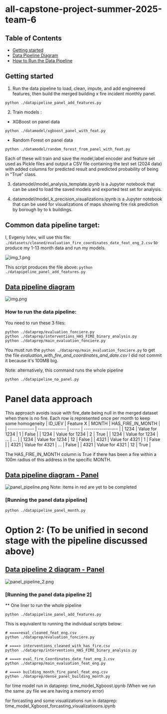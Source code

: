 

# all-capstone-project-summer-2025-team-6
## Table of Contents
- [Getting started](#getting-started)
- [Data Pipeline Diagram](#data-pipeline-diagram)
- [How to Run the Data Pipeline](#how-to-run-the-data-pipeline)

## Getting started
1. Run the data pipeline to load, clean, impute, and add engineered features, then build the merged building x fire incident monthly panel.
```commandline
python ./datapipeline_panel_add_features.py
```
2. Train models :
- XGBoost on panel data
```commandline
python ./datamodel/xgboost_panel_with_feat.py
```
- Random Forest on panel data
```commandline
python ./datamodel/random_forest_from_panel_with_feat.py
```

Each of these will train and save the model,label encoder and feature set used as Pickle files and output a CSV file containing the test set (2024 data) with added columns for predicted result and predicted probability of being in "True" class.

3. datamodel/model_analysis_template.ipynb is a Jupyter notebook that can be used to load the saved models and exported test set for analysis.

4. datamodel/model_k_precision_visualizations.ipynb is a Jupyter notebook that can be used for visualizations of maps showing fire risk prediction by borough by to k buildings.

## Common data pipeline target:

I, Evgeniy Ivlev, will use this file: `./datasets/cleaned/evaluation_fire_coordinates_date_feat_eng_2.csv` to produce my 1-13 month data and run my models.

![img_1.png](img_1.png)

This script produces the file above: `python ./datapipeline_panel_add_features.py`
## [Data pipeline diagram](https://docs.google.com/drawings/d/1JSGUZZg9EYoyRtfRQbYmxvmRRgAAAtKCh4ktoKaSbEA/edit)

![img.png](images/img.png)
### How to run the data pipeline:

You need to run these 3 files:

```commandline
python ./dataprep/evaluation_fonciere.py
python ./dataprep/interventions_HAS_FIRE_binary_analysis.py
python ./dataprep/main_evaluation_fonciere.py
```
You must run the `python ./dataprep/main_evaluation_fonciere.py` to get the file *evaluation_with_fire_and_coordinates_and_date.csv*
I did not commit it because it's 100MB big.

Note: alternatively, this command runs the whole pipeline
```commandline
python ./datapipeline_no_panel.py
```

# Panel data approach
This approach avoids issue with fire_date being null in the merged dataset when there is no fire. 
Each row is represented once per month to keep some homogeneity 
| ID_UEV        | Feature X      | MONTH | HAS_FIRE_IN_MONTH |
| ------------- | -------------- | ----- | ----------------- |
| 1234          | Value for 1234 |   1   |             False |
| 1234          | Value for 1234 |   2   |              True |
| 1234          | Value for 1234 |   ... |         ...       |
| 1234          | Value for 1234 |  12   |             False | 
| 4321          | Value for 4321 |   1   |             False |
| 4321          | Value for 4321 |  ...  |             False |
| 4321          | Value for 4321 |   12  |              True |

The HAS_FIRE_IN_MONTH column is True if there has been a fire within a 100m radius of this address in the specific MONTH.


## [Data pipeline diagram - Panel](https://docs.google.com/drawings/d/1LDBP_V14_hb_kPNOQbJvcjOaFdfQV9Tg8OQIGbXWYMY/edit?usp=sharing)
![panel_pipeline.png](images/panel_pipeline.png)
Note: items in red are yet to be completed

### [Running the panel data pipeline]
```commandline
python ./datapipeline_panel_month.py
```





# Option 2: (To be unified in second stage with the pipeline discussed above)

## [Data pipeline 2 diagram - Panel](https://docs.google.com/drawings/d/1tBfWPbFFkzylVUWRJzzGeF4eLe8oS1lH3CMAPt0VUFo/edit?usp=drive_link)
![panel_pipeline_2.png](images/panel_pipeline_2.png)


### [Running the panel data pipeline 2]
** One liner to run the whole pipeline
```commandline
python ./datapipeline_panel_add_features.py
```

This is equivalent to running the individual scripts below:
```commandline
# ====>eval_cleaned_feat_eng.csv
python ./dataprep/evaluation_fonciere.py

# ====> interventions_cleaned_with_has_fire.csv            
python ./dataprep/interventions_HAS_FIRE_binary_analysis.py

# ====> eval_fire_Coordinates_date_feat_eng_2.csv
python ./dataprep/main_evaluation_feat_eng.py

# ====> building_month_fire_panel_feat_eng.csv
python ./dataprep/dense_panel_building_month.py
```
     
for time model run in dataprep:  time_model_Xgboost.ipynb   (When we run the same .py file we are having a memory error)

for forcasting and some visualizations run in dataprep:  time_model_Xgboost_forcasting_visualizatioons.ipynb 













